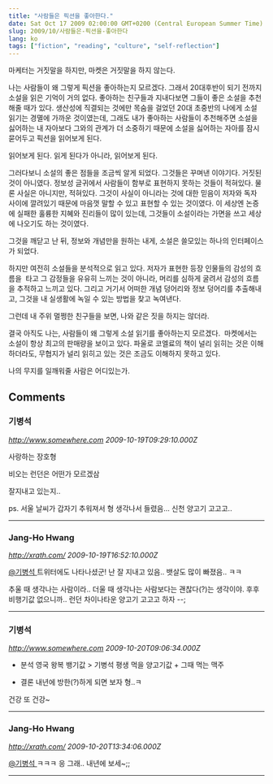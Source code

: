 ```yaml
---
title: "사람들은 픽션을 좋아한다."
date: Sat Oct 17 2009 02:00:00 GMT+0200 (Central European Summer Time)
slug: 2009/10/사람들은-픽션을-좋아한다
lang: ko
tags: ["fiction", "reading", "culture", "self-reflection"]
---
```


마케터는 거짓말을 하지만, 마켓은 거짓말을 하지 않는다.

나는 사람들이 왜 그렇게 픽션을 좋아하는지 모르겠다. 그래서 20대후반이 되기 전까지 소설을 읽은 기억이 거의 없다. 좋아하는 친구들과 지내다보면 그들이 좋은 소설을 추천해줄 때가 있다. 생산성에 직결되는 것에만 목숨을 걸었던 20대 초중반의 나에게 소설 읽기는 경멸에 가까운 것이였는데, 그래도 내가 좋아하는 사람들이 추천해주면 소설을 싫어하는 내 자아보다 그와의 관계가 더 소중하기 때문에 소설을 싫어하는 자아를 잠시 묻어두고 픽션을 읽어보게 된다.

읽어보게 된다. 읽게 된다가 아니라, 읽어보게 된다.

그러다보니 소설의 좋은 점들을 조금씩 알게 되었다. 그것들은 꾸며낸 이야기다. 거짓된 것이 아니였다. 정보성 글귀에서 사람들이 함부로 표현하지 못하는 것들이 적혀있다. 물론 사실은 아니지만, 적혀있다. 그것이 사실이 아니라는 것에 대한 믿음이 저자와 독자 사이에 깔려있기 때문에 마음껏 말할 수 있고 표현할 수 있는 것이였다. 이 세상엔 논증에 실패한 훌륭한 지혜와 진리들이 많이 있는데, 그것들이 소설이라는 가면을 쓰고 세상에 나오기도 하는 것이였다.

그것을 깨닫고 난 뒤, 정보와 개념만을 원하는 내게, 소설은 쓸모있는 하나의 인터페이스가 되었다.

하지만 여전히 소설들을 분석적으로 읽고 있다. 저자가 표현한 등장 인물들의 감성의 흐름을  타고 그 감정들을 유유히 느끼는 것이 아니라, 머리를 심하게 굴려서 감성의 흐름을 추적하고 느끼고 있다. 그리고 거기서 어떠한 개념 덩어리와 정보 덩어리를 추출해내고, 그것을 내 실생활에 녹일 수 있는 방법을 찾고 녹여낸다.

그런데 내 주위 멀쩡한 친구들을 보면, 나와 같은 짓을 하지는 않더라.

결국 아직도 나는, 사람들이 왜 그렇게 소설 읽기를 좋아하는지 모르겠다.  마켓에서는 소설이 항상 최고의 판매량을 보이고 있다. 파울로 코엘료의 책이 널리 읽히는 것은 이해하더라도, 무협지가 널리 읽히고 있는 것은 조금도 이해하지 못하고 있다.

나의 무지를 일깨워줄 사람은 어디있는가.

## Comments

### 기병석
*http://www.somewhere.com*
*2009-10-19T09:29:10.000Z*

사랑하는 장호형

비오는 런던은 어떤가 모르겠삼

잘지내고 있는지..

ps. 서울 날씨가 갑자기 추워져서 형 생각나서 들렸음...
신천 양고기 고고고..

---

### Jang-Ho Hwang
*http://xrath.com/*
*2009-10-19T16:52:10.000Z*

[@기병석 ](#comment-3322) 
트위터에도 나타나셨군! 난 잘 지내고 있음.. 뱃살도 많이 빠졌음.. ㅋㅋ 

추울 때 생각나는 사람이라.. 더울 때 생각나는 사람보다는 괜찮다(?)는 생각이야. 후후 
비행기값 없으니까.. 런던 차이나타운 양고기 고고고 하자 --;

---

### 기병석
*http://www.somewhere.com*
*2009-10-20T09:06:34.000Z*

* 분석
영국 왕복 뱅기값 > 기병석 평생 먹을 양고기값 + 그때 먹는 맥주

* 결론
내년에 방한(?)하게 되면 보자 형..ㅋ

건강 또 건강~

---

### Jang-Ho Hwang
*http://xrath.com/*
*2009-10-20T13:34:06.000Z*

[@기병석 ](#comment-3348) 
ㅋㅋㅋ 응 그래.. 내년에 보세~;;

---
